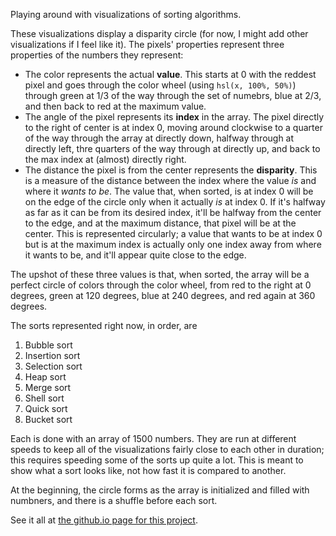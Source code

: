 <!--
 Copyright (c) 2020 Thomas J. Otterson
 
 This software is released under the MIT License.
 https://opensource.org/licenses/MIT
-->

Playing around with visualizations of sorting algorithms.

These visualizations display a disparity circle (for now, I might add other visualizations if I feel like it). The pixels' properties represent three properties of the numbers they represent:

* The color represents the actual **value**. This starts at 0 with the reddest pixel and goes through the color wheel (using `hsl(x, 100%, 50%)`) through green at 1/3 of the way through the set of numebrs, blue at 2/3, and then back to red at the maximum value.
* The angle of the pixel represents its **index** in the array. The pixel directly to the right of center is at index 0, moving around clockwise to a quarter of the way through the array at directly down, halfway through at directly left, thre quarters of the way through at directly up, and back to the max index at (almost) directly right.
* The distance the pixel is from the center represents the **disparity**. This is a measure of the distance between the index where the value *is* and where it *wants to be*. The value that, when sorted, is at index 0 will be on the edge of the circle only when it actually *is* at index 0. If it's halfway as far as it can be from its desired index, it'll be halfway from the center to the edge, and at the maximum distance, that pixel will be at the center. This is represented circularly; a value that wants to be at index 0 but is at the maximum index is actually only one index away from where it wants to be, and it'll appear quite close to the edge.

The upshot of these three values is that, when sorted, the array will be a perfect circle of colors through the color wheel, from red to the right at 0 degrees, green at 120 degrees, blue at 240 degrees, and red again at 360 degrees.

The sorts represented right now, in order, are

1. Bubble sort
2. Insertion sort
3. Selection sort
4. Heap sort
5. Merge sort
6. Shell sort
7. Quick sort
8. Bucket sort

Each is done with an array of 1500 numbers. They are run at different speeds to keep all of the visualizations fairly close to each other in duration; this requires speeding some of the sorts up quite a lot. This is meant to show what a sort looks like, not how fast it is compared to another.

At the beginning, the circle forms as the array is initialized and filled with numbners, and there is a shuffle before each sort.

See it all at [the github.io page for this project](https://barandis.github.io/sortviz/).
